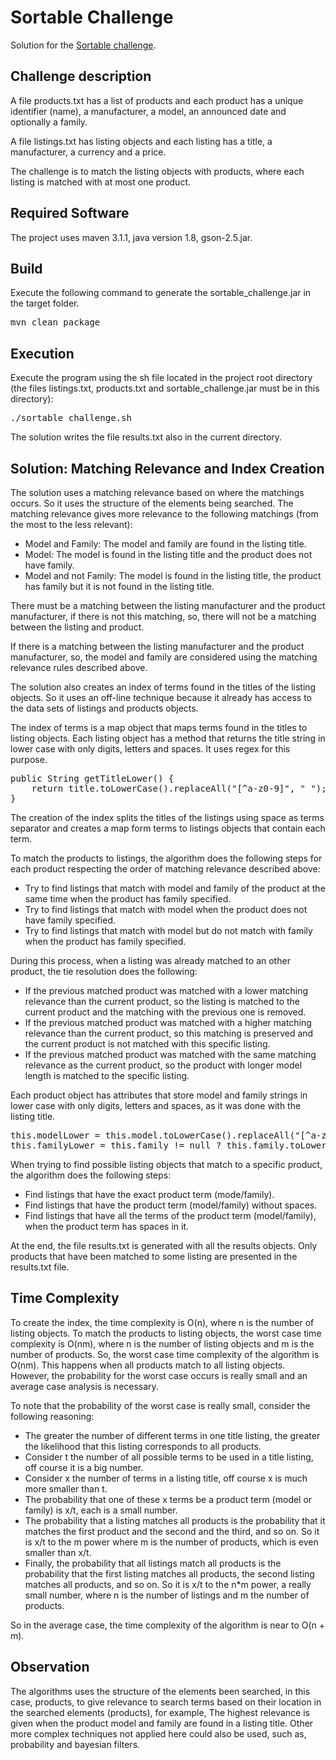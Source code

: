 # Sortable Challenge

Solution for the [Sortable challenge](http://sortable.com/challenge/).

## Challenge description

A file products.txt has a list of products and each product has a unique identifier (name),
a manufacturer, a model, an announced date and optionally a family.

A file listings.txt has listing objects and each listing has a title,
a manufacturer, a currency and a price.

The challenge is to match the listing objects with products, where each listing
is matched with at most one product.

## Required Software

The project uses maven 3.1.1, java version 1.8, gson-2.5.jar.

## Build

Execute the following command to generate the sortable_challenge.jar in the target folder.

<pre>
mvn clean package
</pre> 

## Execution

Execute the program using the sh file located in the project root directory (the files listings.txt, products.txt and sortable_challenge.jar must be in this directory):

<pre>
./sortable_challenge.sh
</pre>

The solution writes the file results.txt also in the current directory.

## Solution: Matching Relevance and Index Creation
The solution uses a matching relevance based on where the matchings occurs. So it uses the structure of the elements being searched. The matching relevance gives more relevance to the following matchings (from the most to the less relevant):

* Model and Family: The model and family are found in the listing title.
* Model: The model is found in the listing title and the product does not have family.
* Model and not Family: The model is found in the listing title, the product has family but it is not found in the listing title.


There must be a matching between the listing manufacturer and the product manufacturer, if there is not this matching, so, there will not be a matching between the listing and product.

If there is a matching between the listing manufacturer and the product manufacturer, so, the model and family are considered using the matching relevance rules described above. 

The solution also creates an index of terms found in the titles of the listing objects. So it uses an off-line technique because it already has access to the
data sets of listings and products objects.

The index of terms is a map object that maps terms found in the titles to listing objects. Each listing object has a method that returns the title string in lower case with only digits, letters and spaces. It uses regex for this purpose.

<pre>
public String getTitleLower() {
	return title.toLowerCase().replaceAll("[^a-z0-9]", " ");
}
</pre> 

The creation of the index splits the titles of the listings using space as terms separator and creates a map form terms to listings objects that contain each term.

To match the products to listings, the algorithm does the following steps for each product respecting the order of matching relevance described above:

* Try to find listings that match with model and family of the product at the same time when the product has family specified.
* Try to find listings that match with model when the product does not have family specified.
* Try to find listings that match with model but do not match with family when the product has family specified.

During this process, when a listing was already matched to an other product, the tie resolution does the following:

* If the previous matched product was matched with a lower matching relevance than the current product, so the listing is matched to the current product and the matching with the previous one is removed.
* If the previous matched product was matched with a higher matching relevance than the current product, so this matching is preserved and the current product is not matched with this specific listing. 
* If the previous matched product was matched with the same matching relevance as the current product, so the product with longer model length is matched to the specific listing.

Each product object has attributes that store model and family strings in lower case with only digits, letters and spaces, as it was done with the listing title.

<pre>
this.modelLower = this.model.toLowerCase().replaceAll("[^a-z0-9]", " ");
this.familyLower = this.family != null ? this.family.toLowerCase().replaceAll("[^a-z0-9]", " ") : null;
</pre>

When trying to find possible listing objects that match to a specific product, the algorithm does the following steps:

* Find listings that have the exact product term (mode/family).
* Find listings that have the product term (model/family) without spaces.
* Find listings that have all the terms of the product term (model/family), when the product term has spaces in it.

At the end, the file results.txt is generated with all the results objects. Only products that have been matched to some listing are presented in the results.txt file.

## Time Complexity
To create the index, the time complexity is O(n), where n is the number of listing objects.
To match the products to listing objects, the worst case time complexity is O(nm), where n is the number of listing objects and m is the number of products.
So, the worst case time complexity of the algorithm is O(nm). This happens when all products match to all listing objects. However, the probability for the worst case occurs is really small and an average case analysis is necessary.

To note that the probability of the worst case is really small, consider the following reasoning: 

* The greater the number of different terms in one title listing, the greater the likelihood that this listing corresponds to all products.
* Consider t the number of all possible terms to be used in a title listing, off course it is a big number. 
* Consider x the number of terms in a listing title, off course x is much more smaller than t.
* The probability that one of these x terms be a product term (model or family) is x/t, each is a small number.
* The probability that a listing matches all products is the probability that it matches the first product and the second and the third, and so on. So it is x/t to the m power where m is the number of products, which is even smaller than x/t.
* Finally, the probability that all listings match all products is the probability that the first listing matches all products, the second listing matches all products, and so on.  So it is x/t to the n*m power, a really small number, where n is the number of listings and m the number of products.

So in the average case, the time complexity of the algorithm is near to O(n + m).

## Observation
The algorithms uses the structure of the elements been searched, in this case, products, to give relevance to search terms based on their location in the
searched elements (products), for example, The highest relevance is given when the product model and family are found in a listing title. Other more complex techniques not applied here could also be used, such as, probability and bayesian filters.